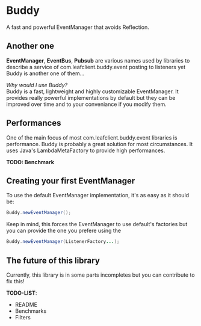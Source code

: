 # Buddy
A fast and powerful EventManager that avoids Reflection.

## Another one

**EventManager**, **EventBus**, **Pubsub** are various names used by libraries to describe a service of com.leafclient.buddy.event posting to listeners yet
Buddy is another one of them...

*Why would I use Buddy?*  
Buddy is a fast, lightweight and highly customizable EventManager. It provides really powerful implementations by default but they can be improved
over time and to your conveniance if you modify them.  

## Performances

One of the main focus of most com.leafclient.buddy.event libraries is performance. Buddy is probably a great solution for most circumstances. It uses
Java's LambdaMetaFactory to provide high performances.

**TODO: Benchmark**

## Creating your first EventManager

To use the default EventManager implementation, it's as easy as it should be:
```java
Buddy.newEventManager();
```
Keep in mind, this forces the EventManager to use default's factories but you can provide the one you prefere using the
```java
Buddy.newEventManager(ListenerFactory...);
```

## The future of this library

Currently, this library is in some parts incompletes but you can contribute to fix this!

**TODO-LIST**:
- README
- Benchmarks
- Filters
